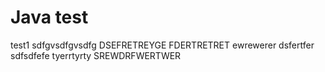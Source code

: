 # Java test
test1
sdfgvsdfgvsdfg
DSEFRETREYGE
FDERTRETRET
ewrewerer
dsfertfer
sdfsdfefe
tyerrtyrty
SREWDRFWERTWER

